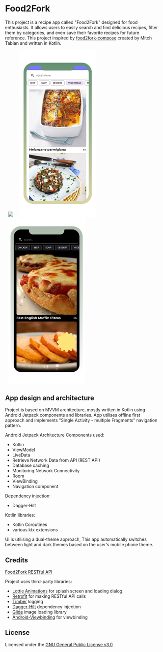 # Food2Fork

This project is a recipe app called "Food2Fork" designed for food enthusiasts. It allows users to easily search and find delicious recipes, filter them by categories, and even save their favorite recipes for future reference.
This project inspired by [food2fork-compose](https://github.com/mitchtabian/food2fork-compose) created by Mitch Tabian and written in Kotlin.


<img src="screenshots/demo.gif" width="250" hspace="10"><img src="screenshots/Screenshot_light.png" width="250" hspace="10"><img src="screenshots/Screenshot_dark.png" width="250" hspace="10">



## App design and architecture
Project is based on MVVM architecture, mostly written in Kotlin using Android Jetpack components and libraries.
App utilises offline first approach and implements "Single Activity - multiple Fragments" navigation pattern.

Android Jetpack Architecture Components used:
- Kotlin
- ViewModel
- LiveData
- Retrieve Network Data from API (REST API)
- Database caching
- Monitoring Network Connectivity
- Room
- ViewBinding 
- Navigation component

Dependency injection:
- Dagger-Hilt

Kotlin libraries:
- Kotlin Coroutines
- various ktx extensions

UI is utilising a dual-theme approach, This app automatically switches between light and dark themes based on the user's mobile phone theme.

## Credits
[Food2Fork RESTful API](https://food2fork.ca/)

Project uses third-party libraries:
- [Lottie Animations](https://lottiefiles.com/blog/working-with-lottie/getting-started-with-lottie-animations-in-android-app/) for splash screen and loading dialog.
- [Retrofit](https://github.com/square/retrofit) for making RESTful API calls
- [Timber](https://github.com/JakeWharton/timber) logging
- [Dagger-Hilt](https://developer.android.com/training/dependency-injection/hilt-android) dependency injection
- [Glide](https://github.com/bumptech/glide) image loading library
- [Android-Viewbinding](https://github.com/yogacp/android-viewbinding) for viewbinding


## License
Licensed under the [GNU General Public License v3.0](LICENSE)

